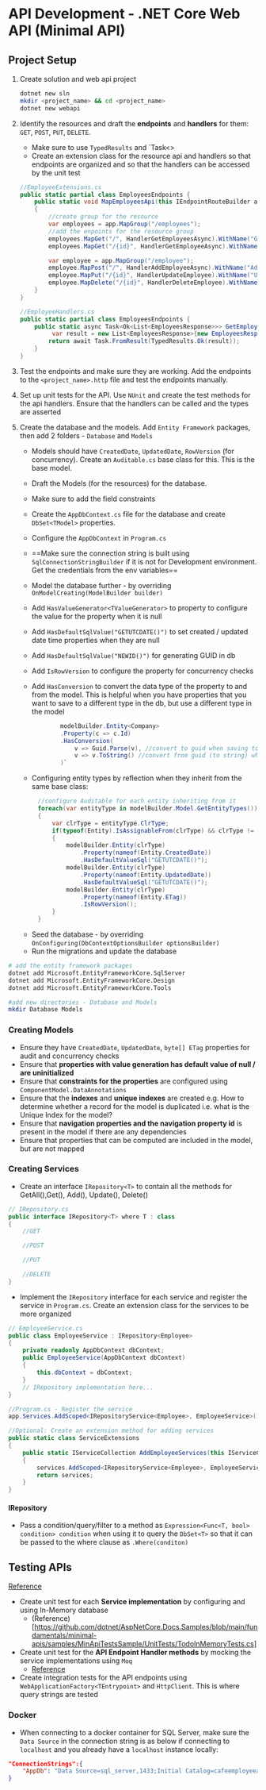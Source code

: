 # API Development - .NET Core Web API (Minimal API)

## Project Setup

1. Create solution and web api project

   ```bash
   dotnet new sln
   mkdir <project_name> && cd <project_name>
   dotnet new webapi
   ```

2. Identify the resources and draft the **endpoints** and **handlers** for them: `GET`, `POST`, `PUT`, `DELETE`.

   - Make sure to use `TypedResults` and `Task<>
   - Create an extension class for the resource api and handlers so that endpoints are organized and so that the handlers can be accessed by the unit test

   ```c#
   //EmployeeExtensions.cs
   public static partial class EmployeesEndpoints {
       public static void MapEmployeesApi(this IEndpointRouteBuilder app)
       {
           //create group for the resource
           var employees = app.MapGroup("/employees");
           //add the enpoints for the resource group
           employees.MapGet("/", HandlerGetEmployeesAsync).WithName("GetEmployees");
           employees.MapGet("/{id}", HandlerGetEmployeeAsync).WithName("GetEmployeeById");

           var employee = app.MapGroup("/employee");
           employee.MapPost("/", HandlerAddEmployeeAsync).WithName("AddEmployee");
           employee.MapPut("/{id}", HandlerUpdateEmployee).WithName("UpdateEmployeeById");
           employee.MapDelete("/{id}", HandlerDeleteEmployee).WithName("DeleteEmployeeById");
       }
   }

   //EmployeeHandlers.cs
   public static partial class EmployeesEndpoints {
       public static async Task<Ok<List<EmployeesResponse>>> GetEmployeesAsync(){
            var result = new List<EmployeesResponse>{new EmployeesResponse("A"), new EmployeesResponse("B")}
           return await Task.FromResult(TypedResults.Ok(result));
       }
   }
   ```

3. Test the endpoints and make sure they are working. Add the endpoints to the `<project_name>.http` file and test the endpoints manually.

4. Set up unit tests for the API. Use `NUnit` and create the test methods for the api handlers. Ensure that the handlers can be called and the types are asserted

5. Create the database and the models. Add `Entity Framework` packages, then add 2 folders - `Database` and `Models`
   - Models should have `CreatedDate`, `UpdatedDate`, `RowVersion` (for concurrency). Create an `Auditable.cs` base class for this. This is the base model.
   - Draft the Models (for the resources) for the database.
   - Make sure to add the field constraints
   - Create the `AppDbContext.cs` file for the database and create `DbSet<TModel>` properties.
   - Configure the `AppDbContext` in `Program.cs`
   - ==Make sure the connection string is built using `SqlConnectionStringBuilder` if it is not for Development environment. Get the credentials from the env variables==
   - Model the database further - by overriding `OnModelCreating(ModelBuilder builder)`
   - Add `HasValueGenerator<TValueGenerator>` to property to configure the value for the property when it is null
   - Add `HasDefaultSqlValue("GETUTCDATE()")` to set created / updated date time properties when they are null
   - Add `HasDefaultSqlValue("NEWID()")` for generating GUID in db
   - Add `IsRowVersion` to configure the property for concurrency checks
   - Add `HasConversion` to convert the data type of the property to and from the model. This is helpful when you have properties that you want to save to a different type in the db, but use a different type in the model

     ```c#
             modelBuilder.Entity<Company>
             .Property(c => c.Id)
             .HasConversion(
                 v => Guid.Parse(v), //convert to guid when saving to db
                 v => v.ToString() //convert from guid (to string) when reading from db
             )`
     ```

   - Configuring entity types by reflection when they inherit from the same base class:

   ```c#
        //configure Auditable for each entity inheriting from it
        foreach(var entityType in modelBuilder.Model.GetEntityTypes())
        {
            var clrType = entityType.ClrType;
            if(typeof(Entity).IsAssignableFrom(clrType) && clrType != typeof(Entity))
            {
                modelBuilder.Entity(clrType)
                    .Property(nameof(Entity.CreatedDate))
                    .HasDefaultValueSql("GETUTCDATE()");
                modelBuilder.Entity(clrType)
                    .Property(nameof(Entity.UpdatedDate))
                    .HasDefaultValueSql("GETUTCDATE()");
                modelBuilder.Entity(clrType)
                    .Property(nameof(Entity.ETag))
                    .IsRowVersion();
            }
        }
   ```

   - Seed the database - by overriding `OnConfiguring(DbContextOptionsBuilder optionsBuilder)`
   - Run the migrations and update the database

```bash
# add the entity framework packages
dotnet add Microsoft.EntityFrameworkCore.SqlServer
dotnet add Microsoft.EntityFrameworkCore.Design
dotnet add Microsoft.EntityFrameworkCore.Tools

#add new directories - Database and Models
mkdir Database Models
```

### Creating Models

- Ensure they have `CreatedDate`, `UpdatedDate`, `byte[] ETag` properties for audit and concurrency checks
- Ensure that **properties with value generation has default value of null / are uninitialized**
- Ensure that **constraints for the properties** are configured using `ComponentModel.DataAnnotations`
- Ensure that the **indexes** and **unique indexes** are created e.g. How to determine whether a record for the model is duplicated i.e. what is the Unique Index for the model?
- Ensure that **navigation properties and the navigation property id** is present in the model if there are any dependencies
- Ensure that properties that can be computed are included in the model, but are not mapped

### Creating Services
- Create an interface `IRepository<T>` to contain all the methods for GetAll(),Get(), Add(), Update(), Delete()
```c#
// IRepository.cs
public interface IRepository<T> where T : class
{
    //GET

    //POST

    //PUT

    //DELETE
}
```
- Implement the `IRepository` interface for each service and register the service in `Program.cs`. Create an extension class for the services to be more organized
```c#
// EmployeeService.cs
public class EmployeeService : IRepository<Employee>
{
    private readonly AppDbContext dbContext;
    public EmployeeService(AppDbContext dbContext)
    {
        this.dbContext = dbContext;
    }
    // IRepository implementation here...
}

//Program.cs - Register the service
app.Services.AddScoped<IRepositoryService<Employee>, EmployeeService>();

//Optional: Create an extension method for adding services
public static class ServiceExtensions
{
    public static IServiceCollection AddEmployeeServices(this IServiceCollection services)
    {
        services.AddScoped<IRepositoryService<Employee>, EmployeeService>();
        return services;
    }
}
```

#### IRepository<T>

- Pass a condition/query/filter to a method as `Expression<Func<T, bool> condition> condition` when using it to query the `DbSet<T>` so that it can be passed to the where clause as `.Where(conditon)`

## Testing APIs
[Reference](https://learn.microsoft.com/en-us/aspnet/core/fundamentals/minimal-apis/test-min-api?view=aspnetcore-9.0)
- Create unit test for each **Service implementation** by configuring and using In-Memory database
    - (Reference)[https://github.com/dotnet/AspNetCore.Docs.Samples/blob/main/fundamentals/minimal-apis/samples/MinApiTestsSample/UnitTests/TodoInMemoryTests.cs]
- Create unit test for the **API Endpoint Handler methods** by mocking the service implementations using `Moq`
    - [Reference](https://github.com/dotnet/AspNetCore.Docs.Samples/blob/main/fundamentals/minimal-apis/samples/MinApiTestsSample/UnitTests/TodoMoqTests.cs)
- Create integration tests for the API endpoints using `WebApplicationFactory<TEntrypoint>` and `HttpClient`. This is where query strings are tested

### Docker

- When connecting to a docker container for SQL Server, make sure the `Data Source` in the connection string is as below if connecting to `localhost` and you already have a `localhost` instance locally:

```json
"ConnectionStrings":{
    "AppDb": "Data Source=sql_server,1433;Initial Catalog=cafeemployeeapp_db;User Id=SA;Password=sQLs3rverRpAssw0rD!!;Encrypt=True;Trust Server Certificate=True"
}
```
